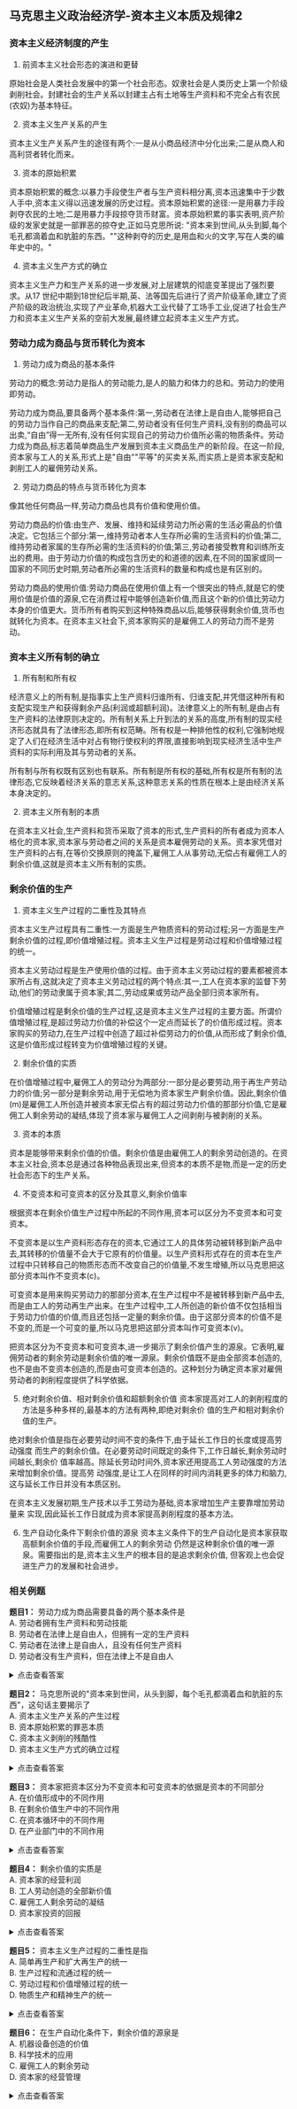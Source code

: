 ## 马克思主义政治经济学-资本主义本质及规律2

### 资本主义经济制度的产生

1. 前资本主义社会形态的演进和更替

原始社会是人类社会发展中的第一个社会形态。奴隶社会是人类历史上第一个阶级剥削社会。封建社会的生产关系以封建主占有土地等生产资料和不完全占有农民(农奴)为基本特征。

2. 资本主义生产关系的产生

资本主义生产关系产生的途径有两个:一是从小商品经济中分化出来;二是从商人和高利贷者转化而来。

3. 资本的原始积累

资本原始积累的概念:以暴力手段使生产者与生产资料相分离,资本迅速集中于少数人手中,资本主义得以迅速发展的历史过程。资本原始积累的途径:一是用暴力手段剥夺农民的土地;二是用暴力手段掠夺货币财富。资本原始积累的事实表明,资产阶级的发家史就是一部罪恶的掠夺史,正如马克思所说:
"资本来到世间,从头到脚,每个毛孔都滴着血和肮脏的东西。""这种剥夺的历史,是用血和火的文字,写在人类的编年史中的。"

4. 资本主义生产方式的确立

资本主义生产力和生产关系的进一步发展,对上层建筑的彻底变革提出了强烈要求。从17 世纪中期到18世纪后半期,英、法等国先后进行了资产阶级革命,建立了资产阶级的政治统治,实现了产业革命,机器大工业代替了工场手工业,促进了社会生产力和资本主义生产关系的空前大发展,最终建立起资本主义生产方式。

### 劳动力成为商品与货币转化为资本

1. 劳动力成为商品的基本条件

劳动力的概念:劳动力是指人的劳动能力,是人的脑力和体力的总和。劳动力的使用即劳动。

劳动力成为商品,要具备两个基本条件:第一,劳动者在法律上是自由人,能够把自己的劳动力当作自己的商品来支配;第二,劳动者没有任何生产资料,没有别的商品可以出卖,“自由”得一无所有,没有任何实现自己的劳动力价值所必需的物质条件。劳动力成为商品,标志着简单商品生产发展到资本主义商品生产的新阶段。在这一阶段,资本家与工人的关系,形式上是"自由""平等"的买卖关系,而实质上是资本家支配和剥削工人的雇佣劳动关系。

2. 劳动力商品的特点与货币转化为资本

像其他任何商品一样,劳动力商品也具有价值和使用价值。

劳动力商品的价值:由生产、发展、维持和延续劳动力所必需的生活必需品的价值决定。它包括三个部分:第一,维持劳动者本人生存所必需的生活资料的价值;第二,维持劳动者家属的生存所必需的生活资料的价值;第三,劳动者接受教育和训练所支出的费用。由于劳动力价值的构成包含历史的和道德的因素,在不同的国家或同一国家的不同历史时期,劳动者所必需的生活资料的数量和构成也是有区别的。

劳动力商品的使用价值:劳动力商品在使用价值上有一个很突出的特点,就是它的使用价值是价值的源泉,它在消费过程中能够创造新价值,而且这个新的价值比劳动力本身的价值更大。货币所有者购买到这种特殊商品以后,能够获得剩余价值,货币也就转化为资本。在资本主义社会下,资本家购买的是雇佣工人的劳动力而不是劳动。

### 资本主义所有制的确立

1. 所有制和所有权

经济意义上的所有制,是指事实上生产资料归谁所有、归谁支配,并凭借这种所有和支配实现生产和获得剩余产品(利润或超额利润)。法律意义上的所有制,是由占有生产资料的法律原则决定的。所有制关系上升到法的关系的高度,所有制的现实经济形态就具有了法律形态,即所有权范畴。所有权是一种排他性的权利,它强制地规定了人们在经济生活中对占有物行使权利的界限,直接影响到现实经济生活中生产资料的实际利用及其与劳动者的关系。

所有制与所有权既有区别也有联系。所有制是所有权的基础,所有权是所有制的法律形态,它反映着经济关系的意志关系,这种意志关系的性质在根本上是由经济关系本身决定的。

2. 资本主义所有制的本质

在资本主义社会,生产资料和货币采取了资本的形式,生产资料的所有者成为资本人格化的资本家,资本家与劳动者之间的关系是资本雇佣劳动的关系。资本家凭借对生产资料的占有,在等价交换原则的掩盖下,雇佣工人从事劳动,无偿占有雇佣工人的剩余价值,这就是资本主义所有制的实质。

### 剩余价值的生产

1. 资本主义生产过程的二重性及其特点

资本主义生产过程具有二重性:一方面是生产物质资料的劳动过程;另一方面是生产剩余价值的过程,即价值增殖过程。资本主义生产过程是劳动过程和价值增殖过程的统一。

资本主义劳动过程是生产使用价值的过程。由于资本主义劳动过程的要素都被资本家所占有,这就决定了资本主义劳动过程的两个特点:其一,工人在资本家的监督下劳动,他们的劳动隶属于资本家;其二,劳动成果或劳动产品全部归资本家所有。

价值增殖过程是剩余价值的生产过程,这是资本主义生产过程的主要方面。所谓价值增殖过程,是超过劳动力价值的补偿这个一定点而延长了的价值形成过程。资本家购买的劳动力,在生产过程中创造了超过补偿劳动力的价值,从而形成了剩余价值,这是价值形成过程转变为价值增殖过程的关键。

2. 剩余价值的实质

在价值增殖过程中,雇佣工人的劳动分为两部分:一部分是必要劳动,用于再生产劳动力的价值;另一部分是剩余劳动,用于无偿地为资本家生产剩余价值。因此,剩余价值(m)是雇佣工人所创造并被资本家无偿占有的超过劳动力价值的那部分价值,它是雇佣工人剩余劳动的凝结,体现了资本家与雇佣工人之间剥削与被剥削的关系。

3. 资本的本质

资本是能够带来剩余价值的价值。剩余价值是由雇佣工人的剩余劳动创造的。在资本主义社会,资本总是通过各种物品表现出来,但资本的本质不是物,而是一定的历史社会形态下的生产关系。

4. 不变资本和可变资本的区分及其意义,剩余价值率

根据资本在剩余价值生产过程中所起的不同作用,资本可以区分为不变资本和可变资本。

不变资本是以生产资料形态存在的资本,它通过工人的具体劳动被转移到新产品中去,其转移的价值量不会大于它原有的价值量。以生产资料形式存在的资本在生产过程中只转移自己的物质形态而不改变自己的价值量,不发生增殖,所以马克思把这部分资本叫作不变资本(c)。

可变资本是用来购买劳动力的那部分资本,在生产过程中不是被转移到新产品中去,而是由工人的劳动再生产出来。在生产过程中,工人所创造的新价值不仅包括相当于劳动力价值的价值,而且还包括一定量的剩余价值。由于这部分资本的价值不是不变的,而是一个可变的量,所以马克思把这部分资本叫作可变资本(v)。

把资本区分为不变资本和可变资本,进一步揭示了剩余价值产生的源泉。它表明,雇佣劳动者的剩余劳动是剩余价值的唯一源泉。剩余价值既不是由全部资本创造的,也不是由不变资本创造的,而是由可变资本创造的。这种划分为确定资本家对雇佣劳动者的剥削程度提供了科学依据。

5. 绝对剩余价值、相对剩余价值和超额剩余价值
资本家提高对工人的剥削程度的方法是多种多样的,最基本的方法有两种,即绝对剩余价
值的生产和相对剩余价值的生产。

绝对剩余价值是指在必要劳动时间不变的条件下,由于延长工作日的长度或提高劳动强度
而生产的剩余价值。在必要劳动时间既定的条件下,工作日越长,剩余劳动时间越长,剩余价
值率越高。除延长劳动时间外,资本家还用提高工人劳动强度的方法来增加剩余价值。提高劳
动强度,是让工人在同样的时间内消耗更多的体力和脑力,这与延长工作日并没有本质区别。

在资本主义发展初期,生产技术以手工劳动为基础,资本家增加生产主要靠增加劳动量来
实现,因此延长工作日就成为资本家提高剥削程度的基本方法。

6. 生产自动化条件下剩余价值的源泉
资本主义条件下的生产自动化是资本家获取高额剩余价值的手段,而雇佣工人的剩余劳动
仍然是这种剩余价值的唯一源泉。需要指出的是,资本主义生产的根本目的是追求剩余价值,
但客观上也会促进生产力的发展和社会进步。

### 相关例题

**题目1：** 劳动力成为商品需要具备的两个基本条件是<br/>
A. 劳动者拥有生产资料和劳动技能<br/>
B. 劳动者在法律上是自由人，但拥有一定的生产资料<br/>
C. 劳动者在法律上是自由人，且没有任何生产资料<br/>
D. 劳动者没有生产资料，但在法律上不是自由人
<details>
<summary>点击查看答案</summary>
<p><strong>答案：</strong>C</p>
<p><strong>解析：</strong>根据马克思主义理论，劳动力成为商品需要具备两个基本条件：第一，劳动者在法律上是自由人，能够把自己的劳动力当作自己的商品来支配；第二，劳动者没有任何生产资料，没有别的商品可以出卖，"自由"得一无所有。这两个条件缺一不可，故选C。</p>
</details>

**题目2：** 马克思所说的"资本来到世间，从头到脚，每个毛孔都滴着血和肮脏的东西"，这句话主要揭示了<br/>
A. 资本主义生产关系的产生过程<br/>
B. 资本原始积累的罪恶本质<br/>
C. 资本主义剥削的残酷性<br/>
D. 资本主义生产方式的确立过程
<details>
<summary>点击查看答案</summary>
<p><strong>答案：</strong>B</p>
<p><strong>解析：</strong>这句话是马克思对资本原始积累过程的深刻揭露。资本原始积累是以暴力手段使生产者与生产资料相分离，资本迅速集中于少数人手中的历史过程，其主要途径是用暴力手段剥夺农民的土地和掠夺货币财富，充满了血腥和罪恶，故选B。</p>
</details>

**题目3：** 资本家把资本区分为不变资本和可变资本的依据是资本的不同部分<br/>
A. 在价值形成中的不同作用<br/>
B. 在剩余价值生产中的不同作用<br/>
C. 在资本循环中的不同作用<br/>
D. 在产业部门中的不同作用
<details>
<summary>点击查看答案</summary>
<p><strong>答案：</strong>B</p>
<p><strong>解析：</strong>根据资本在剩余价值生产过程中所起的不同作用，资本可以区分为不变资本和可变资本。不变资本（c）是以生产资料形态存在的资本，在生产过程中只转移价值而不增殖；可变资本（v）是用来购买劳动力的资本，能够创造剩余价值。这种划分的目的是揭示剩余价值的真正源泉，故选B。</p>
</details>

**题目4：** 剩余价值的实质是<br/>
A. 资本家的经营利润<br/>
B. 工人劳动创造的全部新价值<br/>
C. 雇佣工人剩余劳动的凝结<br/>
D. 资本家投资的回报
<details>
<summary>点击查看答案</summary>
<p><strong>答案：</strong>C</p>
<p><strong>解析：</strong>剩余价值是雇佣工人所创造并被资本家无偿占有的超过劳动力价值的那部分价值。在价值增殖过程中，雇佣工人的劳动分为必要劳动和剩余劳动两部分，剩余价值正是雇佣工人剩余劳动的凝结，体现了资本家与雇佣工人之间剥削与被剥削的关系，故选C。</p>
</details>

**题目5：** 资本主义生产过程的二重性是指<br/>
A. 简单再生产和扩大再生产的统一<br/>
B. 生产过程和流通过程的统一<br/>
C. 劳动过程和价值增殖过程的统一<br/>
D. 物质生产和精神生产的统一
<details>
<summary>点击查看答案</summary>
<p><strong>答案：</strong>C</p>
<p><strong>解析：</strong>资本主义生产过程具有二重性：一方面是生产物质资料的劳动过程；另一方面是生产剩余价值的过程，即价值增殖过程。资本主义生产过程是劳动过程和价值增殖过程的统一，其中价值增殖过程是资本主义生产过程的主要方面，故选C。</p>
</details>

**题目6：** 在生产自动化条件下，剩余价值的源泉是<br/>
A. 机器设备创造的价值<br/>
B. 科学技术的应用<br/>
C. 雇佣工人的剩余劳动<br/>
D. 资本家的经营管理
<details>
<summary>点击查看答案</summary>
<p><strong>答案：</strong>C</p>
<p><strong>解析：</strong>即使在生产自动化条件下，剩余价值的唯一源泉仍然是雇佣工人的剩余劳动。资本主义条件下的生产自动化只是资本家获取高额剩余价值的手段，机器设备本身不能创造价值，只能转移自身的价值。科学技术的应用和自动化生产能够提高劳动生产率，但价值的创造者仍然是活劳动，故选C。</p>
</details>
